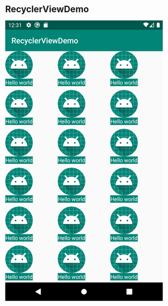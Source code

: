 # RecyclerViewDemo

![image](https://github.com/carlcarl001001/RecyclerViewDemo/blob/master/result.png)
